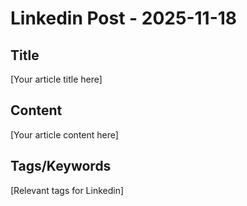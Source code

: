 # Linkedin Post - 2025-11-18

## Title
[Your article title here]

## Content
[Your article content here]

## Tags/Keywords
[Relevant tags for Linkedin]
